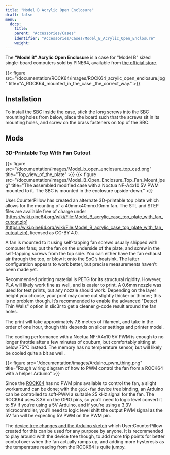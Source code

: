 ```yaml
---
title: "Model B Acrylic Open Enclosure"
draft: false
menu:
  docs:
    title:
    parent: "Accessories/Cases"
    identifier: "Accessories/Cases/Model_B_Acrylic_Open_Enclosure"
    weight: 
---
```


The **"Model B" Acrylic Open Enclosure** is a case for "Model B" sized single-board computers sold by PINE64, available from [the official store](https://pine64.com/product/model-b-acrylic-open-enclosure/).

{{< figure src="/documentation/ROCK64/images/ROCK64_acrylic_open_enclosure.jpg" title="A_ROCK64_mounted_in_the_case,_the_correct_way." >}}

## Installation

To install the SBC inside the case, stick the long screws into the SBC mounting holes from below, place the board such that the screws sit in its mounting holes, and screw on the brass fasteners on top of the SBC.

## Mods

### 3D-Printable Top With Fan Cutout

{{< figure src="/documentation/images/Model_b_open_enclosure_top_cad.png" title="Top_view_of_the_plate" >}}
{{< figure src="/documentation/images/Model_B_Open_Enclosure_Top_Fan_Mount.jpeg" title="The assembled modified case with a Noctua NF-A4x10 5V PWM mounted to it. The SBC is mounted in the enclosure upside-down." >}}

User:CounterPillow has created an alternate 3D-printable top plate which allows for the mounting of a 40mmx40mmx10mm fan. The STL and STEP files are available free of charge under [https://wiki.pine64.org/wiki/File:Model_B_acrylic_case_top_plate_with_fan_cutout.zip](https://wiki.pine64.org/wiki/File:Model_B_acrylic_case_top_plate_with_fan_cutout.zip), licensed as CC-BY 4.0.

A fan is mounted to it using self-tapping fan screws usually shipped with computer fans; put the fan on the underside of the plate, and screw in the self-tapping screws from the top side. You can either have the fan exhaust air through the top, or blow it onto the SoC’s heatsink. The latter configuration appears to work better, but precise measurements haven’t been made yet.

Recommended printing material is PETG for its structural rigidity. However, PLA will likely work fine as well, and is easier to print. A 0.6mm nozzle was used for test prints, but any nozzle should work. Depending on the layer height you choose, your print may come out slightly thicker or thinner; this is no problem though. It’s recommended to enable the advanced "Detect Thin Walls" option in slic3r to get a cleaner g-code result around the fan holes.

The print will take approximately 7.8 metres of filament, and take in the order of one hour, though this depends on slicer settings and printer model.

The cooling performance with a Noctua NF-A4x10 5V PWM is enough to no longer throttle after a few minutes of cpuburn, but comfortably sitting at below 75°C instead. The memory has no temperature sensor, but will likely be cooled quite a bit as well.

{{< figure src="/documentation/images/Arduino_pwm_thing.png" title="Rough wiring diagram of how to PWM control the fan from a ROCK64 with a helper Arduino" >}}

Since the [ROCK64](/documentation/ROCK64) has no PWM pins available to control the fan, a slight workaround can be done; with the `gpio-fan` device tree binding, an Arduino can be controlled to soft-PWM a suitable 25 kHz signal for the fan. The ROCK64 uses 3.3V on the GPIO pins, so you’ll need to logic level convert it to 5V if you’re using a 5V Arduino, and if you’re using a 3.3V microcontroller, you’ll need to logic level shift the output PWM signal as the 5V fan will be expecting 5V PWM on the PWM pin.

The [device tree changes and the Arduino sketch](https://gist.github.com/CounterPillow/34cd7355eb625093e4350c349d2618ea) which User:CounterPillow created for this can be used for any purpose by anyone. It is recommended to play around with the device tree though, to add more trip points for better control over when the fan actually ramps up, and adding more hysteresis as the temperature reading from the ROCK64 is quite jumpy.
